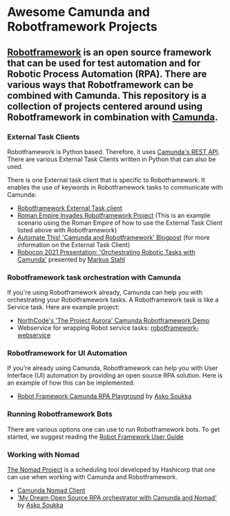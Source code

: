 # Awesome Camunda and Robotframework Projects
## [Robotframework](https://robotframework.org/) is an open source framework that can be used for test automation and for Robotic Process Automation (RPA). There are various ways that Robotframework can be combined with Camunda. This repository is a collection of projects centered around using Robotframework in combination with [Camunda](https://camunda.com/). 

### External Task Clients
Robotframework is Python based. Therefore, it uses [Camunda's REST API](https://docs.camunda.org/manual/7.15/reference/rest/). There are various External Task Clients written in Python that can also be used. 

There is one External task client that is specific to Robotframework. It enables the use of keywords in Robotframework tasks to communicate with Camunda: 
 - [Robotframework External Task client](https://github.com/MarketSquare/robotframework-camunda)
 - [Roman Empire Invades Robotframework Project](https://gitlab.com/noordsestern/camunda-invade-example) (This is an example scenario using the Roman Empire of how to use the External Task Client listed above with Robotframework)
 - [Automate This! 'Camunda and Robotframework' Blogpost](https://www.postadress-techblog.de/post/camunda-robot-framework) (for more information on the External Task Client)
 - [Robocon 2021 Presentation: 'Orchestrating Robotic Tasks with Camunda'](https://robocon.io/#robotframework-camunda-library:-orchestrating-robotic-tasks-with-camunda) presented by [Markus Stahl](https://gitlab.com/noordsestern)


### Robotframework task orchestration with Camunda

If you're using Robotframework already, Camunda can help you with orchestrating your Robotframework tasks. A Robotframework task is like a Service task.  Here are example project:

 - [NorthCode's 'The Project Aurora' Camunda Robotframework Demo](https://github.com/TheProjectAurora/camunda-robotframework-demo/)
 - Webservice for wrapping Robot service tasks: [robotframework-webservice](https://github.com/postadress/robotframework-webservice)
 
### Robotframework for UI Automation

If you're already using Camunda, Robotframework can help you with User Interface (UI) automation by providing an open source RPA solution. Here is an example of how this can be implemented:
- [Robot Framework Camunda RPA Playground](https://gitlab.com/atsoukka/robot-rpa-playground/) by [Asko Soukka](https://datakurre.pandala.org/)
 
### Running Robotframework Bots
There are various options one can use to run Robotframework bots. To get started, we suggest reading the [Robot Framework User Guide](https://robotframework.org/robotframework/latest/RobotFrameworkUserGuide.html)

### Working with Nomad

[The Nomad Project](https://www.nomadproject.io/docs/internals/scheduling/scheduling) is a scheduling tool developed by Hashicorp that one can use when working with Camunda and Robotframework. 

- [Camunda Nomad Client](https://gitlab.com/vasara-bpm/camunda-nomad-client/)
- ['My Dream Open Source RPA orchestrator with Camunda and Nomad'](https://datakurre.pandala.org/2021/04/camunda-nomad-robotframework-rpa/) by [Asko Soukka](https://datakurre.pandala.org/)


